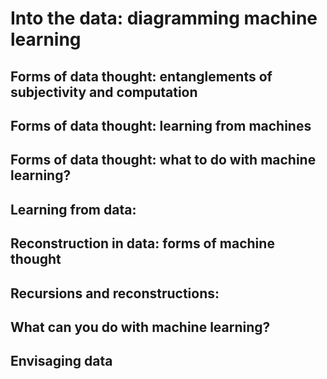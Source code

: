 # Into the data: diagramming machine learning
## Forms of data thought: entanglements of subjectivity and computation
## Forms of data thought: learning from machines
## Forms of data thought: what to do with machine learning?
## Learning from data: 
## Reconstruction in data: forms of machine thought
## Recursions and reconstructions: 
## What can you do with machine learning?
## Envisaging data
